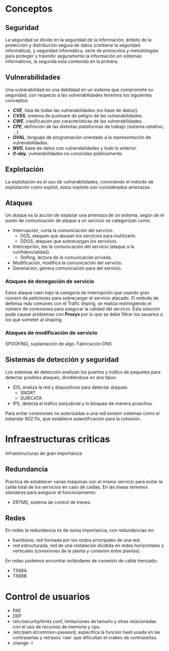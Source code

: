 # Conceptos
## Seguridad
La seguridad se divide en la seguridad de la información, ámbito de la protección y distribución segura de datos (contiene la seguridad informática), y seguridad informática, serie de protocolos y metodologías para proteger y trasmitir seguramente la información en sistemas informáticos, la segunda esta contenida en la primera.
## Vulnerabilidades
Una vulnerabilidad es una debilidad en un sistema que compromete su seguridad, con respecto a las vulnerabilidades tenemos los siguientes conceptos:
- ***CVE***, lista de todas las vulnerabilidades (no base de datos)).
- ***CVSS***, sistema de puntuare de peligro de las vulnerabilidades.
- ***CWE***, clasificación por características de las vulnerabilidades.
- ***CPE***, definición de las distintas plataformas de trabajo (sistema optativo, ...).
- ***OVAL***, lenguaje de programación orientado a la representación de vulnerabilidades.
- ***NVD***, base de datos con vulnerabilidades y todo lo anterior.
- ***0-day***, vulnerabilidades no conocidas públicamente.

## Explotación
La explotación es el uso de vulnerabilidades, conociendo el método de explotación como exploit, estos exploits son considerados amenazas.
## Ataques
Un ataque es la acción de explotar una amenaza de un sistema, según de el punto de comunicación de ataque a un servicio se categorizan como:
- Interrupción, corta la comunicación del servicio.
	- DOS, ataques que abusan los servicios para inutilizarlo.
	- DDOS, ataques que sobrecargan los servicios.
- Intercepción, lee la comunicación del servicio (ataque a la confidencialidad).
	- Snifing, lectura de la comunicación privada.
- Modificación, modifica la comunicación del servicio.
- Generación, genera comunicación para del servicio.

### Ataques de denegación de servicio
Estos ataque caen bajo la categoría de interrupción que usando gran número de peticiones para sobrecargar el servicio atacado. El método de defensa más comunes con el Trafic shping, se realiza restringiendo el número de conexiones para asegurar la calidad del servicio. Esta solución pude causar problemas con **Proxys** por lo que se debe filtrar los usuarios a los que someter al shaping.
### Ataques de modificación de servicio
SPOOFING, suplantación de algo.
Fabricación
DNS
## Sistemas de detección y seguridad
Los sistemas de detección analizan los puertos y trafico de paquetes para detectar posibles ataques, dividiéndose en dos tipos:
- IDS, analiza la red y dispositivos para detectar ataques.
	- SNORT
	- SURICATA
- IPS, detecta el trafico perjudicial y lo bloquea de manera proactiva.

Para evitar conexiones no autorizadas a una red existen sistemas como el estandar 802.11x, que establece autentificación para la conexión.
# Infraestructuras criticas
Infraestructuras de gran importancia
## Redundancia
Practica de establecer varias maquinas con el mismo servicio para evitar la caída total de los servicios en caso de caídas.
En las lineas tenemos standares para asegurar el funcionamiento:
- ERTMS, sistema de control de trenes.

## Redes
En redes la redundancia es de suma importancia, con redundancias en:
- backbone, red formada por los nodos principales de una red.
- red estructurada, red de una instalación dividida en redes horizontales y verticales (conexiones de la planta y conexión entre plantas).

En redes podemos encontrar estándares de conexión de cable trenzado:
- T568A
- T568B

# Control de usuarios
- PAE
- DEP
- /etc/security/limits.conf, limitaciones de tamaño y otras relacionadas con el uso de recursos de memoria y cpu.
- /etc/pam.d/common-pasword, especifica la función hash usada en las contraseñas y retrasos 'raw' que dificultan el crakeo de contraseñas.
- change -l 